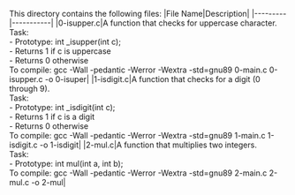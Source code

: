 This directory contains the following files:
|File Name|Description|
|---------|-----------|
|0-isupper.c|A function that checks for uppercase character. <br> Task: <br>- Prototype: int _isupper(int c);<br>- Returns 1 if c is uppercase <br> - Returns 0 otherwise <br>To compile: gcc -Wall -pedantic -Werror -Wextra -std=gnu89 0-main.c 0-isupper.c -o 0-isuper|
|1-isdigit.c|A function that checks for a digit (0 through 9).<br> Task: <br> - Prototype: int _isdigit(int c);<br> - Returns 1 if c is a digit<br> - Returns 0 otherwise <br> To compile: gcc -Wall -pedantic -Werror -Wextra -std=gnu89 1-main.c 1-isdigit.c -o 1-isdigit|
|2-mul.c|A function that multiplies two integers. <br> Task: <br> - Prototype: int mul(int a, int b); <br> To compile: gcc -Wall -pedantic -Werror -Wextra -std=gnu89 2-main.c 2-mul.c -o 2-mul|
